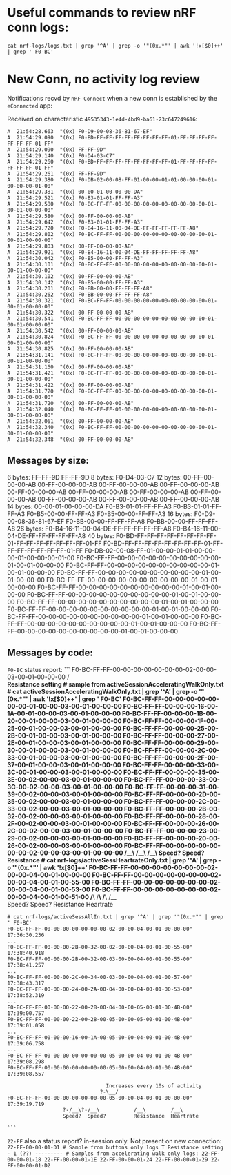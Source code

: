 # Useful commands to review nRF conn logs:

```
cat nrf-logs/logs.txt | grep '^A' | grep -o '"(0x.*"' | awk '!x[$0]++' | grep ' F0-BC'
```

# New Conn, no activity log review

Notifications recvd by `nRF Connect` when a new conn is established by the
`eConnected` app:

Received on characteristic `49535343-1e4d-4bd9-ba61-23c647249616`:

```
A  21:54:28.663  "(0x) F0-D9-00-08-36-81-67-EF"
A  21:54:29.090  "(0x) F0-BD-FF-FF-FF-FF-FF-FF-FF-FF-01-FF-FF-FF-FF-FF-FF-FF-01-FF"
A  21:54:29.090  "(0x) FF-FF-9D"
A  21:54:29.140  "(0x) F0-D4-03-C7"
A  21:54:29.260  "(0x) F0-BD-FF-FF-FF-FF-FF-FF-FF-FF-01-FF-FF-FF-FF-FF-FF-FF-01-FF"
A  21:54:29.261  "(0x) FF-FF-9D"
A  21:54:29.380  "(0x) F0-DB-02-00-08-FF-01-00-00-01-01-00-00-00-01-00-00-00-01-00"
A  21:54:29.381  "(0x) 00-00-01-00-00-00-DA"
A  21:54:29.521  "(0x) F0-B3-01-01-FF-FF-A3"
A  21:54:29.580  "(0x) F0-BC-FF-FF-00-00-00-00-00-00-00-00-00-00-01-00-01-00-00-00"
A  21:54:29.580  "(0x) 00-FF-00-00-00-AB"
A  21:54:29.642  "(0x) F0-B3-01-01-FF-FF-A3"
A  21:54:29.720  "(0x) F0-B4-16-11-00-04-DE-FF-FF-FF-FF-FF-A8"
A  21:54:29.802  "(0x) F0-BC-FF-FF-00-00-00-00-00-00-00-00-00-00-01-00-01-00-00-00"
A  21:54:29.803  "(0x) 00-FF-00-00-00-AB"
A  21:54:29.921  "(0x) F0-B4-16-11-00-04-DE-FF-FF-FF-FF-FF-A8"
A  21:54:30.042  "(0x) F0-B5-00-00-FF-FF-A3"
A  21:54:30.101  "(0x) F0-BC-FF-FF-00-00-00-00-00-00-00-00-00-00-01-00-01-00-00-00"
A  21:54:30.102  "(0x) 00-FF-00-00-00-AB"
A  21:54:30.142  "(0x) F0-B5-00-00-FF-FF-A3"
A  21:54:30.201  "(0x) F0-BB-00-00-FF-FF-FF-A8"
A  21:54:30.262  "(0x) F0-BB-00-00-FF-FF-FF-A8"
A  21:54:30.321  "(0x) F0-BC-FF-FF-00-00-00-00-00-00-00-00-00-00-01-00-01-00-00-00"
A  21:54:30.322  "(0x) 00-FF-00-00-00-AB"
A  21:54:30.541  "(0x) F0-BC-FF-FF-00-00-00-00-00-00-00-00-00-00-01-00-01-00-00-00"
A  21:54:30.542  "(0x) 00-FF-00-00-00-AB"
A  21:54:30.824  "(0x) F0-BC-FF-FF-00-00-00-00-00-00-00-00-00-00-01-00-01-00-00-00"
A  21:54:30.825  "(0x) 00-FF-00-00-00-AB"
A  21:54:31.141  "(0x) F0-BC-FF-FF-00-00-00-00-00-00-00-00-00-00-01-00-01-00-00-00"
A  21:54:31.160  "(0x) 00-FF-00-00-00-AB"
A  21:54:31.421  "(0x) F0-BC-FF-FF-00-00-00-00-00-00-00-00-00-00-01-00-01-00-00-00"
A  21:54:31.422  "(0x) 00-FF-00-00-00-AB"
A  21:54:31.720  "(0x) F0-BC-FF-FF-00-00-00-00-00-00-00-00-00-00-01-00-01-00-00-00"
A  21:54:31.720  "(0x) 00-FF-00-00-00-AB"
A  21:54:32.040  "(0x) F0-BC-FF-FF-00-00-00-00-00-00-00-00-00-00-01-00-01-00-00-00"
A  21:54:32.061  "(0x) 00-FF-00-00-00-AB"
A  21:54:32.340  "(0x) F0-BC-FF-FF-00-00-00-00-00-00-00-00-00-00-01-00-01-00-00-00"
A  21:54:32.348  "(0x) 00-FF-00-00-00-AB"
```

## Messages by size:

6 bytes:
    FF-FF-9D
    FF-FF-9D
8 bytes:
    F0-D4-03-C7
12 bytes:
    00-FF-00-00-00-AB
    00-FF-00-00-00-AB
    00-FF-00-00-00-AB
    00-FF-00-00-00-AB
    00-FF-00-00-00-AB
    00-FF-00-00-00-AB
    00-FF-00-00-00-AB
    00-FF-00-00-00-AB
    00-FF-00-00-00-AB
    00-FF-00-00-00-AB
    00-FF-00-00-00-AB
14 bytes:
    00-00-01-00-00-00-DA
    F0-B3-01-01-FF-FF-A3
    F0-B3-01-01-FF-FF-A3
    F0-B5-00-00-FF-FF-A3
    F0-B5-00-00-FF-FF-A3
16 bytes:
    F0-D9-00-08-36-81-67-EF
    F0-BB-00-00-FF-FF-FF-A8
    F0-BB-00-00-FF-FF-FF-A8
26 bytes:
    F0-B4-16-11-00-04-DE-FF-FF-FF-FF-FF-A8
    F0-B4-16-11-00-04-DE-FF-FF-FF-FF-FF-A8
40 bytes:
    F0-BD-FF-FF-FF-FF-FF-FF-FF-FF-01-FF-FF-FF-FF-FF-FF-FF-01-FF
    F0-BD-FF-FF-FF-FF-FF-FF-FF-FF-01-FF-FF-FF-FF-FF-FF-FF-01-FF
    F0-DB-02-00-08-FF-01-00-00-01-01-00-00-00-01-00-00-00-01-00
    F0-BC-FF-FF-00-00-00-00-00-00-00-00-00-00-01-00-01-00-00-00
    F0-BC-FF-FF-00-00-00-00-00-00-00-00-00-00-01-00-01-00-00-00
    F0-BC-FF-FF-00-00-00-00-00-00-00-00-00-00-01-00-01-00-00-00
    F0-BC-FF-FF-00-00-00-00-00-00-00-00-00-00-01-00-01-00-00-00
    F0-BC-FF-FF-00-00-00-00-00-00-00-00-00-00-01-00-01-00-00-00
    F0-BC-FF-FF-00-00-00-00-00-00-00-00-00-00-01-00-01-00-00-00
    F0-BC-FF-FF-00-00-00-00-00-00-00-00-00-00-01-00-01-00-00-00
    F0-BC-FF-FF-00-00-00-00-00-00-00-00-00-00-01-00-01-00-00-00
    F0-BC-FF-FF-00-00-00-00-00-00-00-00-00-00-01-00-01-00-00-00
    F0-BC-FF-FF-00-00-00-00-00-00-00-00-00-00-01-00-01-00-00-00
    F0-BC-FF-FF-00-00-00-00-00-00-00-00-00-00-01-00-01-00-00-00

## Messages by code:

`F0-BC` status report:
    ```
    F0-BC-FF-FF-00-00-00-00-00-00-00-02-00-00-03-00-01-00-00-00
                                             /__\
                                            Resistance setting
    # sample from activeSessionAcceleratingWalkOnly.txt
    # cat activeSessionAcceleratingWalkOnly.txt | grep '^A' | grep -o '"(0x.*"' | awk '!x[$0]++' | grep ' F0-BC'
    F0-BC-FF-FF-00-00-00-00-00-00-00-01-00-00-03-00-01-00-00-00
    F0-BC-FF-FF-00-00-00-16-00-1A-00-01-00-00-03-00-01-00-00-00
    F0-BC-FF-FF-00-00-00-1B-00-20-00-01-00-00-03-00-01-00-00-00
    F0-BC-FF-FF-00-00-00-1F-00-25-00-01-00-00-03-00-01-00-00-00
    F0-BC-FF-FF-00-00-00-25-00-2B-00-01-00-00-03-00-01-00-00-00
    F0-BC-FF-FF-00-00-00-27-00-2E-00-01-00-00-03-00-01-00-00-00
    F0-BC-FF-FF-00-00-00-29-00-30-00-01-00-00-03-00-01-00-00-00
    F0-BC-FF-FF-00-00-00-2C-00-33-00-01-00-00-03-00-01-00-00-00
    F0-BC-FF-FF-00-00-00-2F-00-37-00-01-00-00-03-00-01-00-00-00
    F0-BC-FF-FF-00-00-00-33-00-3C-00-01-00-00-03-00-01-00-00-00
    F0-BC-FF-FF-00-00-00-35-00-3E-00-02-00-00-03-00-01-00-00-00
    F0-BC-FF-FF-00-00-00-33-00-3C-00-02-00-00-03-00-01-00-00-00
    F0-BC-FF-FF-00-00-00-31-00-39-00-02-00-00-03-00-01-00-00-00
    F0-BC-FF-FF-00-00-00-2D-00-35-00-02-00-00-03-00-01-00-00-00
    F0-BC-FF-FF-00-00-00-2C-00-33-00-02-00-00-03-00-01-00-00-00
    F0-BC-FF-FF-00-00-00-2B-00-32-00-02-00-00-03-00-01-00-00-00
    F0-BC-FF-FF-00-00-00-28-00-2F-00-02-00-00-03-00-01-00-00-00
    F0-BC-FF-FF-00-00-00-26-00-2C-00-02-00-00-03-00-01-00-00-00
    F0-BC-FF-FF-00-00-00-23-00-29-00-02-00-00-03-00-01-00-00-00
    F0-BC-FF-FF-00-00-00-20-00-26-00-02-00-00-03-00-01-00-00-00
    F0-BC-FF-FF-00-00-00-00-00-00-00-02-00-00-03-00-01-00-00-00
                        /__\  /__\           /__\
                      Speed?  Speed?         Resistance
    # cat nrf-logs/activeSessHeartrateOnly.txt | grep '^A' | grep -o '"(0x.*"' | awk '!x[$0]++'
    F0-BC-FF-FF-00-00-00-00-00-00-00-02-00-00-04-00-01-00-00-00
    F0-BC-FF-FF-00-00-00-00-00-00-00-02-00-00-04-00-01-00-55-00
    F0-BC-FF-FF-00-00-00-00-00-00-00-02-00-00-04-00-01-00-53-00
    F0-BC-FF-FF-00-00-00-00-00-00-00-02-00-00-04-00-01-00-51-00
                        /__\  /__\           /__\        /__\
                      Speed?  Speed?         Resistance  Heartrate

    # cat nrf-logs/activeSessAllIn.txt | grep '^A' | grep '"(0x.*"' | grep ' F0-BC'
    F0-BC-FF-FF-00-00-00-00-00-00-00-02-00-00-04-00-01-00-00-00" 17:36:30.236
    ...
    F0-BC-FF-FF-00-00-00-2B-00-32-00-02-00-00-04-00-01-00-55-00" 17:38:40.918
    F0-BC-FF-FF-00-00-00-2B-00-32-00-03-00-00-04-00-01-00-55-00" 17:38:41.257
    ...
    F0-BC-FF-FF-00-00-00-2C-00-34-00-03-00-00-04-00-01-00-57-00" 17:38:43.317
    F0-BC-FF-FF-00-00-00-24-00-2A-00-04-00-00-04-00-01-00-53-00" 17:38:52.319
    ...
    F0-BC-FF-FF-00-00-00-22-00-28-00-04-00-00-05-00-01-00-4B-00" 17:39:00.757
    F0-BC-FF-FF-00-00-00-22-00-28-00-05-00-00-05-00-01-00-4B-00" 17:39:01.058
    ...
    F0-BC-FF-FF-00-00-00-16-00-1A-00-05-00-00-04-00-01-00-4B-00" 17:39:06.758
    ...
    F0-BC-FF-FF-00-00-00-00-00-00-00-05-00-00-04-00-01-00-4B-00" 17:39:08.298
    F0-BC-FF-FF-00-00-00-00-00-00-00-05-00-00-04-00-01-00-4B-00" 17:39:08.557

                                    Increases every 10s of activity
                                  ?-\__/
    F0-BC-FF-FF-00-00-00-00-00-00-00-05-00-00-04-00-01-00-00-00" 17:39:19.719
                      ?-/__\?-/__\           /__\        /__\
                      Speed?  Speed?         Resistance  Heartrate

    ```

`22-FF` also a status report? in-session only. Not present on new connection:
    ```
    22-FF-00-00-01-D1 # Sample from buttons only logs
                    T
                    Resistance setting - 1 (??)
    ---------
    # Samples from accelerating walk only logs:
    22-FF-00-00-01-18
    22-FF-00-00-01-1E
    22-FF-00-00-01-24
    22-FF-00-00-01-29
    22-FF-00-00-01-D2
    ```
